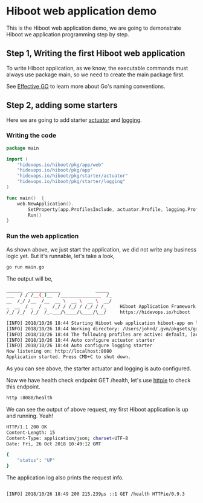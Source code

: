 # Hiboot web application demo

This is the Hiboot web application demo, we are going to demonstrate Hiboot we application programming step by step.

## Step 1, Writing the first Hiboot web application

To write Hiboot application, as we know, the executable commands must always use package main, so we need to create the main package first.

See [Effective GO](https://golang.org/doc/effective_go.html#names) to learn more about Go's naming conventions.

## Step 2, adding some starters

Here we are going to add starter [actuator](https://hidevops.io/hiboot/tree/master/pkg/starter/actuator) and [logging](https://hidevops.io/hiboot/tree/master/pkg/starter/logging).

### Writing the code

```go
package main

import (
	"hidevops.io/hiboot/pkg/app/web"
	"hidevops.io/hiboot/pkg/app"
	"hidevops.io/hiboot/pkg/starter/actuator"
	"hidevops.io/hiboot/pkg/starter/logging"
)

func main()  {
	web.NewApplication().
		SetProperty(app.ProfilesInclude, actuator.Profile, logging.Profile).
		Run()
}
```

### Run the web application

As shown above, we just start the application, we did not write any business logic yet. But it's runnable, let's take a look,

```bash
go run main.go
```

The output will be,

```bash
______  ____________             _____
___  / / /__(_)__  /_______________  /_
__  /_/ /__  /__  __ \  __ \  __ \  __/
_  __  / _  / _  /_/ / /_/ / /_/ / /_     Hiboot Application Framework
/_/ /_/  /_/  /_.___/\____/\____/\__/     https://hidevops.io/hiboot

[INFO] 2018/10/26 18:44 Starting Hiboot web application hiboot-app on localhost with PID 16703
[INFO] 2018/10/26 18:44 Working directory: /Users/johnd/.gvm/pkgsets/go1.10/hidevops/src/hidevops.io/hiboot-web-app-demo
[INFO] 2018/10/26 18:44 The following profiles are active: default, [actuator logging]
[INFO] 2018/10/26 18:44 Auto configure actuator starter
[INFO] 2018/10/26 18:44 Auto configure logging starter
Now listening on: http://localhost:8080
Application started. Press CMD+C to shut down.

```

As you can see above, the starter actuator and logging is auto configured.

Now we have health check endpoint GET /health, let's use [httpie](https://httpie.org/) to check this endpoint.

```bash
http :8080/health
```

We can see the output of above request, my first Hiboot application is up and running. Yeah!

```bash
HTTP/1.1 200 OK
Content-Length: 15
Content-Type: application/json; charset=UTF-8
Date: Fri, 26 Oct 2018 10:49:12 GMT

{
    "status": "UP"
}
```

The application log also prints the request info.

```bash

[INFO] 2018/10/26 18:49 200 215.239µs ::1 GET /health HTTPie/0.9.3

```
